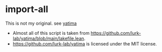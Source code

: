 # import-all

This is not my original. see [yatima](https://github.com/lurk-lab/yatima/blob/main/lakefile.lean)

* Almost all of this script is taken from <https://github.com/lurk-lab/yatima/blob/main/lakefile.lean>.
* <https://github.com/lurk-lab/yatima> is licensed under the MIT license.